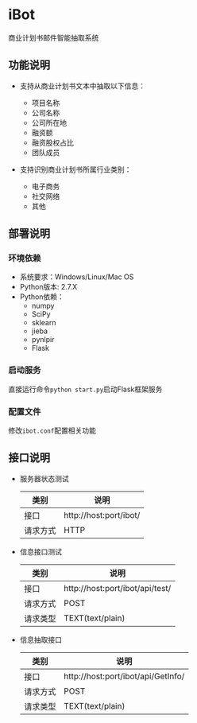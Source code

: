 # iBot

商业计划书邮件智能抽取系统

## 功能说明

- 支持从商业计划书文本中抽取以下信息：
	- 项目名称
	- 公司名称
	- 公司所在地
	- 融资额
	- 融资股权占比
	- 团队成员

- 支持识别商业计划书所属行业类别：
	- 电子商务
	- 社交网络
	- 其他

## 部署说明

### 环境依赖

- 系统要求：Windows/Linux/Mac OS
- Python版本: 2.7.X
- Python依赖：
	- numpy
	- SciPy
	- sklearn
	- jieba
	- pynlpir
	- Flask

	
### 启动服务

直接运行命令`python start.py`启动Flask框架服务


### 配置文件

修改`ibot.conf`配置相关功能


## 接口说明

- 服务器状态测试

	| 类别   | 说明  |
	| --------- | ----------------------------|
	| 接口 | http://host:port/ibot/|
	| 请求方式| HTTP|

- 信息接口测试

	| 类别   | 说明  |
	| --------- | ----------------------------|
	| 接口 | http://host:port/ibot/api/test/|
	| 请求方式| POST|
	| 请求类型| TEXT(text/plain)|

- 信息抽取接口

	| 类别   | 说明  |
	| --------- | ----------------------------|
	| 接口 | http://host:port/ibot/api/GetInfo/|
	| 请求方式| POST|
	| 请求类型| TEXT(text/plain)|
